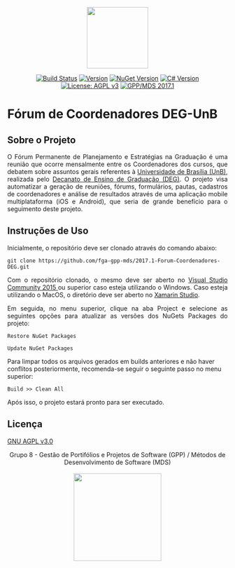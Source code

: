 <p align="center"><a href="https://vuejs.org" target="_blank"><img width="140"src="https://camo.githubusercontent.com/a01e3716c634e6fc1c2b5008422db2079eeee10c/687474703a2f2f692e696d6775722e636f6d2f66476d536e31352e706e67"></a></p>

<p align="center">
  <a href="https://ci.appveyor.com/project/DaniloBarros/2017-1-forum-coordenadores-deg"><img src="https://ci.appveyor.com/api/projects/status/pti794jc2425uq2g?svg=true" alt="Build Status"></a>
  <a href="#"><img src="https://badge.fury.io/gh/fga-gpp-mds%2F2017.1-Forum-Coordenadores-DEG.svg" alt="Version"></a>
  <a href="https://docs.microsoft.com/en-us/nuget/release-notes/nuget-4.0-rc"><img src="https://img.shields.io/badge/nuget-v4.0%20RC-blue.svg" alt="NuGet Version"></a>
  <a href=""><img src="https://img.shields.io/badge/c%23-v6.0-blue.svg" alt="C# Version"></a>
  <a href="http://www.gnu.org/licenses/agpl-3.0"><img src="https://img.shields.io/badge/License-AGPL%20v3-blue.svg" alt="License: AGPL v3"></a>
  <a href="https://github.com/fga-gpp-mds"><img src="https://img.shields.io/badge/gpp--mds-2017.1-orange.svg" alt="GPP/MDS 2017.1"></a>
  
</p>

# Fórum de Coordenadores DEG-UnB

## Sobre o Projeto

<p align="justify">O Fórum Permanente de Planejamento e Estratégias na Graduação é uma reunião que ocorre mensalmente entre os Coordenadores dos cursos, que debatem sobre assuntos gerais referentes à <a href="http://www.unb.br">Universidade de Brasília (UnB)</a>, realizada pelo <a href="http://unb2.unb.br/administracao/decanatos/deg/">Decanato de Ensino de Graduação (DEG)</a>. O projeto visa automatizar a geração de reuniões, fórums, formulários, pautas, cadastros de coordenadores e análise de resultados através de uma aplicação mobile multiplataforma (iOS e Android), que seria de grande benefício para o seguimento deste projeto.</p>

## Instruções de Uso

<p align="justify">Inicialmente, o repositório deve ser clonado através do comando abaixo:</p>

```
git clone https://github.com/fga-gpp-mds/2017.1-Forum-Coordenadores-DEG.git
```

<p align="justify">Com o repositório clonado, o mesmo deve ser aberto no <a href="https://www.visualstudio.com/downloads/">Visual Studio Community 2015 </a>ou superior caso esteja utilizando o Windows. Caso esteja utilizando o MacOS, o diretório deve ser aberto no <a href="https://www.visualstudio.com/downloads/">Xamarin Studio</a>. </p>

<p align="justify">Em seguida, no menu superior, clique na aba Project e selecione as seguintes opções para atualizar as versões dos NuGets Packages do projeto:</p>

```
Restore NuGet Packages

Update NuGet Packages
```

Para limpar todos os arquivos gerados em builds anteriores e não haver conflitos posteriormente, recomenda-se seguir o seguinte passo no menu superior:
```
Build >> Clean All
```

Após isso, o projeto estará pronto para ser executado.

## Licença

[GNU AGPL v3.0](https://www.gnu.org/licenses/agpl-3.0.html)


<p align="center">Grupo 8 - Gestão de Portifólios e Projetos de Software (GPP) / Métodos de Desenvolvimento de Software (MDS)<br /><br />
<a href="https://fga.unb.br" target="_blank"><img width="200"src="https://4.bp.blogspot.com/-0aa6fAFnSnA/VzICtBQgciI/AAAAAAAARn4/SxVsQPFNeE0fxkCPVgMWbhd5qIEAYCMbwCLcB/s1600/unb-gama.png"></a>
</p>
